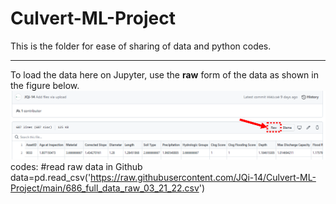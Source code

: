 # Culvert-ML-Project
This is the folder for ease of sharing of data and python codes.<br/>
***
To load the data here on Jupyter, use the **raw** form of the data as shown in the figure below.<br/>
<img src="https://github.com/JQi-14/Culvert-ML-Project/blob/main/Misc./note.png?raw=true" />
codes:
#read raw data in Github
data=pd.read_csv('https://raw.githubusercontent.com/JQi-14/Culvert-ML-Project/main/686_full_data_raw_03_21_22.csv')
